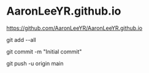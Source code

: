 # AaronLeeYR.github.io

https://github.com/AaronLeeYR/AaronLeeYR.github.io

git add --all

git commit -m "Initial commit"

git push -u origin main
